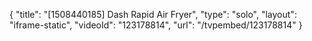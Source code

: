 {
    "title": "[1508440185] Dash Rapid Air Fryer",
    "type": "solo",
    "layout": "iframe-static",
    "videoId": "123178814",
    "url": "\/tvpembed\/123178814"
}